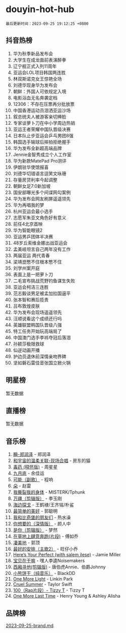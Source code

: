 # douyin-hot-hub

`最后更新时间：2023-09-25 19:12:25 +0800`

## 抖音热榜

1. 华为秋季新品发布会
1. 大学生在成龙面前表演醉拳
1. 辽宁舰正式入列11周年
1. 亚运会LOL项目韩国两连胜
1. 林双斯诺克女王惊艳全场
1. 刘德华现身华为发布会
1. 朝鲜：外国人可依规定入境
1. 电影浴血无名奔袭定档
1. 12306：不存在压票再分批放票
1. 中国香港运动员泪洒亚运沙场
1. 叙总统夫人被游客亲切捧脸
1. 专家谈萝卜刀在中小学周边热销
1. 亚运王者荣耀中国队晋级决赛
1. 日本队止步亚运会乒乓男团8强
1. 韩国选手输球后摔拍拒绝握手
1. 华为发布全新超高端品牌
1. Jennie金智秀成立个人工作室
1. 华为新款MatePad Pro测评
1. 伊朗驻华使馆报喜
1. 刘德华切错语言逗笑文咏珊
1. 存量房贷利率今起调整
1. 朝鲜女足7:0新加坡
1. 国安部曝光多个间谍网勾案例
1. 华为发布会网友刷屏遥遥领先
1. 华为再唱我的梦
1. 杭州亚运会最小选手
1. 志愿军朱亚文角色好有意义
1. 前任4北京首映
1. 华为智能眼镜2
1. 亚运男乒团体半决赛
1. 48岁丘索维金娜出战亚运会
1. 孟美岐坦言自己两年没有工作
1. 两届亚运 两代青春
1. 梁靖崑憋不住根本憋不住
1. 刘学州案开庭
1. 表面上是一把萝卜刀
1. 二毛宣布挑战荒野钓鱼谋生失败
1. 亚运会柯洁三连胜
1. 范志毅谈男足被孟加拉国逼平
1. 张本智和赛后揽责
1. 吕布敦煌皮肤
1. 华为发布会现场遥遥领先
1. 汪顺说看这个成绩还行吗
1. 英雄联盟韩国队晋级八强
1. 特工任务开始玩高端局了
1. 中国澳门选手李祎夺冠后落泪
1. 孙颖莎极限救球
1. 仙逆动画开播
1. 护边员退休前深情亲吻界碑
1. 坚如磐石雷佳音张国立掀火锅

## 明星榜

暂无数据

## 直播榜

暂无数据

## 音乐榜

1. [瞬-郑润泽](https://sf6-cdn-tos.douyinstatic.com/obj/tos-cn-ve-2774/oYXHIohzvbNAzBhHgyksWpRM4bfkDsBdBDAynw) - 郑润泽
1. [和宇宙的温柔关联-现场合唱](https://sf6-cdn-tos.douyinstatic.com/obj/tos-cn-ve-2774/o0hONGDYQBgk0e5bqDeQOonVmncA6tC2nBwZLT) - 房东的猫
1. [毒药 (释怀版)](https://sf6-cdn-tos.douyinstatic.com/obj/tos-cn-ve-2774/oYILMEAzspdZBIzy4frJNB8ZHPHWAhiwowd4Ad) - 周星星
1. [九月底](https://sf3-cdn-tos.douyinstatic.com/obj/tos-cn-ve-2774/oMfewG4PDTFhF8iz3OGQ7ABH5i6fCgnMaoCbzZ) - 余佳运
1. [可能（副歌）](https://sf3-cdn-tos.douyinstatic.com/obj/tos-cn-ve-2774/cde1731888894259b333569393c2fb51) - 程响
1. [朵](https://sf3-cdn-tos.douyinstatic.com/obj/tos-cn-ve-2774/932f5bdfcd7c47b880525e92ab8a4999) - 赵雷
1. [我撕裂我的身体](https://sf6-cdn-tos.douyinstatic.com/obj/tos-cn-ve-2774/o0cWZzf7vIzpjLQBHPXwtFhMxYUvsP8AoC8EgA) - MISTERK/Tphunk
1. [万疆（剪辑版）](https://sf6-cdn-tos.douyinstatic.com/obj/tos-cn-ve-2774/ooG7oVgFlDTelKCjCsTTobQvbdtj1BBQXnfZd8) - 李玉刚
1. [海边探戈](https://sf6-cdn-tos.douyinstatic.com/obj/tos-cn-ve-2774/os9gE0VQCGqt6VQkZDyBBYvfSDY0QFe3vVmubn) - 王鹤棣/王齐铭/朴鲨
1. [最简单的美好](https://sf6-cdn-tos.douyinstatic.com/obj/tos-cn-ve-2774/a3623594908d4f208709c19c9584f981) - 郭聪明
1. [我和比奇堡的朋友们](https://sf3-cdn-tos.douyinstatic.com/obj/tos-cn-ve-2774/f0505db981ea4a6d91453a15924a82aa) - 热水澡
1. [你想要的（深情版）](https://sf3-cdn-tos.douyinstatic.com/obj/tos-cn-ve-2774/oIMnk8GFpoYUtBP39qsBLeMCDPQxxYcI4gbeZS) - 颜人中
1. [是你（剪辑版）](https://sf6-cdn-tos.douyinstatic.com/obj/tos-cn-ve-2774/46019dae783c4c969944217fe1cfafc4) - 梦然
1. [在草地上肆意奔跑(片段)](https://sf6-cdn-tos.douyinstatic.com/obj/tos-cn-ve-2774/8831d494742f45dabdfa8adb8b817259) - 傅如乔
1. [凄美地](https://sf3-cdn-tos.douyinstatic.com/obj/tos-cn-ve-2774/oshF4RgFMhmTSa4jCaHNUXI0NetFtBBQBzBZdf) - 郭顶
1. [最好的安排（主歌2）](https://sf3-cdn-tos.douyinstatic.com/obj/tos-cn-ve-2774/oMMZX1DuHpMwgoDztBmZswgQnbCeeANZxBHkFY) - 旺仔小乔
1. [Here’s Your Perfect (with salem ilese)](https://sf6-cdn-tos.douyinstatic.com/obj/tos-cn-ve-2774/076b1576c6c546598f803fe53da388a7) - Jamie Miller
1. [宝贝在干嘛](https://sf6-cdn-tos.douyinstatic.com/obj/tos-cn-ve-2774/okW4hBCfJI5B2ZEgTCtikhMW7IafzNrBQIYkpJ) - 嘿人李逵Noisemakers
1. [西厢寻他(剪辑版)](https://sf6-cdn-tos.douyinstatic.com/obj/tos-cn-ve-2774/oUsAVfAQKlRNxEv5qxvIB8o5qmIWUcXbzJKJhw) - 唐伯虎Annie、伯爵Johnny
1. [小熊饼干（纯音乐）](https://sf3-cdn-tos.douyinstatic.com/obj/tos-cn-ve-2774/c25d7893334c4ded99a2ae09f9e2a7d6) - BlackDD
1. [One More Light](https://sf3-cdn-tos.douyinstatic.com/obj/tos-cn-ve-2774/okIBCInhecoGOE5h6ZvqCBYtfXCIMQEbgkRKgD) - Linkin Park
1. [Cruel Summer](https://sf3-cdn-tos.douyinstatic.com/obj/tos-cn-ve-2774/b35ad770e6d4495abefaa493fa46b555) - Taylor Swift
1. [100（Rap片段）- Tizzy T](https://sf6-cdn-tos.douyinstatic.com/obj/tos-cn-ve-2774/f3d21de5ab834c0f9bb7443c06f73d04) - Tizzy T
1. [One More Last Time](https://sf3-cdn-tos.douyinstatic.com/obj/tos-cn-ve-2774/oAzTlo0LUAdCAIhjktsKWcLAEUKmZwGcOoB1fy) - Henry Young & Ashley Alisha

## 品牌榜

[2023-09-25-brand.md](2023-09-25-brand.md)

